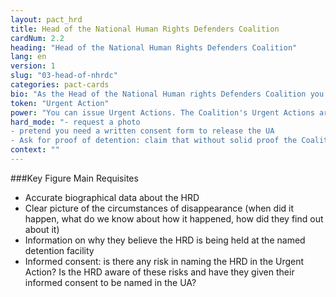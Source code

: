 ```yaml
---
layout: pact_hrd
title: Head of the National Human Rights Defenders Coalition
cardNum: 2.2
heading: "Head of the National Human Rights Defenders Coalition"
lang: en
version: 1
slug: "03-head-of-nhrdc"
categories: pact-cards
bio: "As the Head of the National Human rights Defenders Coalition you have the authority to ensure that the Coalition takes action on certain cases, as long as they are within organisational priorities and there is strategic relevance to working on the case."
token: "Urgent Action"
power: "You can issue Urgent Actions. The Coalition's Urgent Actions are often picked up and recirculated within the sub-region, as well as by INGOs and scoped by UN Special Procedures"
hard_mode: "- request a photo
- pretend you need a written consent form to release the UA  
- Ask for proof of detention: claim that without solid proof the Coalition could be attacked for libel, or face repercussions from the authorities."
context: ""
---
```

###Key Figure Main Requisites

- Accurate biographical data about the HRD
- Clear picture of the circumstances of disappearance (when did it happen, what do we know about how it happened, how did they find out about it)
- Information on why they believe the HRD is being held at the named detention facility
- Informed consent: is there any risk in naming the HRD in the Urgent Action? Is the HRD aware of these risks and have they given their informed consent to be named in the UA?  
